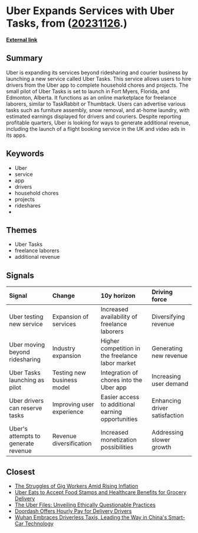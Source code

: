 # __Uber Expands Services with Uber Tasks__, from ([20231126](https://kghosh.substack.com/p/20231126).)

__[External link](https://www.theverge.com/2023/11/14/23960367/uber-tasks-pilot-chores-driver-courier-laborer)__



## Summary

Uber is expanding its services beyond ridesharing and courier business by launching a new service called Uber Tasks. This service allows users to hire drivers from the Uber app to complete household chores and projects. The small pilot of Uber Tasks is set to launch in Fort Myers, Florida, and Edmonton, Alberta. It functions as an online marketplace for freelance laborers, similar to TaskRabbit or Thumbtack. Users can advertise various tasks such as furniture assembly, snow removal, and at-home laundry, with estimated earnings displayed for drivers and couriers. Despite reporting profitable quarters, Uber is looking for ways to generate additional revenue, including the launch of a flight booking service in the UK and video ads in its apps.

## Keywords

* Uber
* service
* app
* drivers
* household chores
* projects
* rideshares
* 

## Themes

* Uber Tasks
* freelance laborers
* additional revenue

## Signals

| Signal                              | Change                     | 10y horizon                                       | Driving force                 |
|:------------------------------------|:---------------------------|:--------------------------------------------------|:------------------------------|
| Uber testing new service            | Expansion of services      | Increased availability of freelance laborers      | Diversifying revenue          |
| Uber moving beyond ridesharing      | Industry expansion         | Higher competition in the freelance labor market  | Generating new revenue        |
| Uber Tasks launching as pilot       | Testing new business model | Integration of chores into the Uber app           | Increasing user demand        |
| Uber drivers can reserve tasks      | Improving user experience  | Easier access to additional earning opportunities | Enhancing driver satisfaction |
| Uber's attempts to generate revenue | Revenue diversification    | Increased monetization possibilities              | Addressing slower growth      |

## Closest

* [The Struggles of Gig Workers Amid Rising Inflation](d5620f5b1f4a80563ac4f5d523804658)
* [Uber Eats to Accept Food Stamps and Healthcare Benefits for Grocery Delivery](01100fc1dbc0489489a31e12750bca78)
* [The Uber Files: Unveiling Ethically Questionable Practices](655e3149be8db392d1f213d4a5c59fb2)
* [Doordash Offers Hourly Pay for Delivery Drivers](c16634ee710f10560259b9f352c46519)
* [Wuhan Embraces Driverless Taxis, Leading the Way in China's Smart-Car Technology](7ef1e06ef36fd2e91811523799360306)